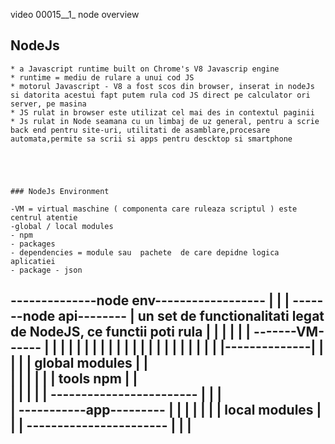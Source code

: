  video 00015__1_ node overview
  
   ## NodeJs
    * a Javascript runtime built on Chrome's V8 Javascrip engine
    * runtime = mediu de rulare a unui cod JS
    * motorul Javascript - V8 a fost scos din browser, inserat in nodeJs si datorita acestui fapt putem rula cod JS direct pe calculator ori server, pe masina
    * JS rulat in browser este utilizat cel mai des in contextul paginii
    * Js rulat in Node seamana cu un limbaj de uz general, pentru a scrie back end pentru site-uri, utilitati de asamblare,procesare automata,permite sa scrii si apps pentru descktop si smartphone





    ### NodeJs Environment

    -VM = virtual maschine ( componenta care ruleaza scriptul ) este centrul atentie
    -global / local modules
    - npm
    - packages
    - dependencies = module sau  pachete  de care depidne logica aplicatiei
    - package - json

--------------node env------------------
|                                      |
|       -------node api--------        |    un set de functionalitati legat de NodeJS, ce functii poti rula
|       |                      |       |
|       |   -------VM------    |       |
|       |   |              |   |       |
|       |   |              |   |       |
|       |   |              |   |       |
|       |   |--------------|   |       |
|       |     global modules   |       |    
|       |                      |       |
|       |     tools npm        |       |    
|       |                      |       |
|       ------------------------       |
|                                      |    
|       -----------app---------        |
|       |                      |       |
|       |   local modules      |       |
|       -----------------------        |
|                                      |
---------------------------------------